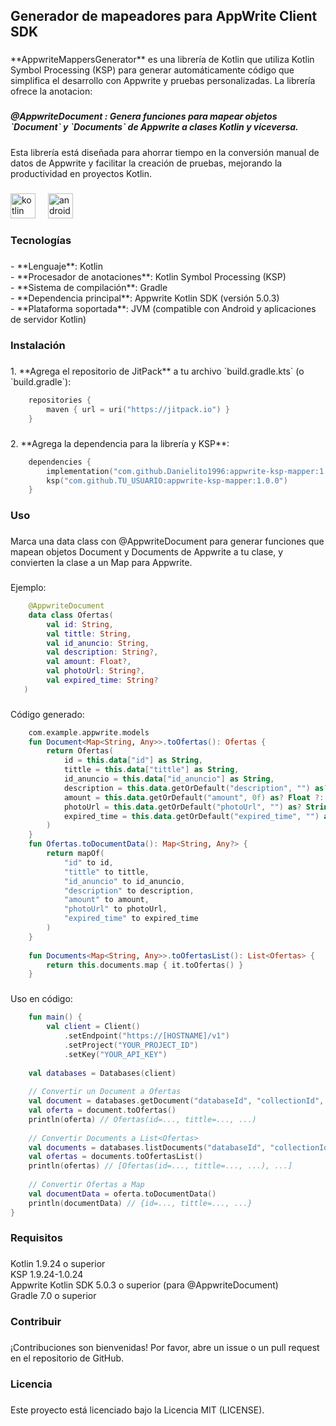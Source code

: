 <h2 align="left">Generador de mapeadores para AppWrite Client SDK</h2>

###

<p align="left">**AppwriteMappersGenerator** es una librería de Kotlin que utiliza Kotlin Symbol Processing (KSP) para generar automáticamente código que simplifica el desarrollo con Appwrite y pruebas personalizadas. La librería ofrece la anotacion:</p>

###

<h5 align="left">@AppwriteDocument : Genera funciones para mapear objetos `Document` y `Documents` de Appwrite a clases Kotlin y viceversa.</h5>

###

<p align="left">Esta librería está diseñada para ahorrar tiempo en la conversión manual de datos de Appwrite y facilitar la creación de pruebas, mejorando la productividad en proyectos Kotlin.</p>

###

<div align="left">
  <img src="https://cdn.jsdelivr.net/gh/devicons/devicon/icons/kotlin/kotlin-original.svg" height="40" alt="kotlin logo"  />
  <img width="12" />
  <img src="https://cdn.jsdelivr.net/gh/devicons/devicon/icons/android/android-original.svg" height="40" alt="android logo"  />
</div>

###

<h3 align="left">Tecnologías</h3>

###

<p align="left">- **Lenguaje**: Kotlin<br>- **Procesador de anotaciones**: Kotlin Symbol Processing (KSP)<br>- **Sistema de compilación**: Gradle<br>- **Dependencia principal**: Appwrite Kotlin SDK (versión 5.0.3)<br>- **Plataforma soportada**: JVM (compatible con Android y aplicaciones de servidor Kotlin)</p>

###

<h3 align="left">Instalación</h3>

###

<p align="left">1. **Agrega el repositorio de JitPack** a tu archivo `build.gradle.kts` (o `build.gradle`):</p>

```kotlin
    repositories {
        maven { url = uri("https://jitpack.io") }
    }
```

###

<p align="left">2. **Agrega la dependencia para la librería y KSP**:</p>

```kotlin
    dependencies {
        implementation("com.github.Danielito1996:appwrite-ksp-mapper:1.0.0")
        ksp("com.github.TU_USUARIO:appwrite-ksp-mapper:1.0.0")
    }
```

###

<h3 align="left">Uso</h3>

###

<p align="left">Marca una data class con @AppwriteDocument para generar funciones que mapean objetos Document y Documents de Appwrite a tu clase, y convierten la clase a un Map para Appwrite.</p>

###

<p align="left">Ejemplo:</p>

```kotlin
    @AppwriteDocument
    data class Ofertas(
        val id: String,
        val tittle: String,
        val id_anuncio: String,
        val description: String?,
        val amount: Float?,
        val photoUrl: String?,
        val expired_time: String?
   )
```

###

<p align="left">Código generado:</p>

```kotlin
    com.example.appwrite.models
    fun Document<Map<String, Any>>.toOfertas(): Ofertas {
        return Ofertas(
            id = this.data["id"] as String,
            tittle = this.data["tittle"] as String,
            id_anuncio = this.data["id_anuncio"] as String,
            description = this.data.getOrDefault("description", "") as? String ?: "",
            amount = this.data.getOrDefault("amount", 0f) as? Float ?: 0f,
            photoUrl = this.data.getOrDefault("photoUrl", "") as? String ?: "",
            expired_time = this.data.getOrDefault("expired_time", "") as? String ?: ""
        )
    }
    fun Ofertas.toDocumentData(): Map<String, Any?> {
        return mapOf(
            "id" to id,
            "tittle" to tittle,
            "id_anuncio" to id_anuncio,
            "description" to description,
            "amount" to amount,
            "photoUrl" to photoUrl,
            "expired_time" to expired_time
        )
    }
    
    fun Documents<Map<String, Any>>.toOfertasList(): List<Ofertas> {
        return this.documents.map { it.toOfertas() }
    }
```
###

<p align="left">Uso en código:</p>

```kotlin
    fun main() {
        val client = Client()
            .setEndpoint("https://[HOSTNAME]/v1")
            .setProject("YOUR_PROJECT_ID")
            .setKey("YOUR_API_KEY")
    
    val databases = Databases(client)
    
    // Convertir un Document a Ofertas
    val document = databases.getDocument("databaseId", "collectionId", "documentId")
    val oferta = document.toOfertas()
    println(oferta) // Ofertas(id=..., tittle=..., ...)
    
    // Convertir Documents a List<Ofertas>
    val documents = databases.listDocuments("databaseId", "collectionId")
    val ofertas = documents.toOfertasList()
    println(ofertas) // [Ofertas(id=..., tittle=..., ...), ...]
    
    // Convertir Ofertas a Map
    val documentData = oferta.toDocumentData()
    println(documentData) // {id=..., tittle=..., ...}
}

```

###

<h3 align="left">Requisitos</h3>

###

<p align="left">Kotlin 1.9.24 o superior<br>KSP 1.9.24-1.0.24<br>Appwrite Kotlin SDK 5.0.3 o superior (para @AppwriteDocument)<br>Gradle 7.0 o superior</p>

###

<h3 align="left">Contribuir</h3>

###

<p align="left">¡Contribuciones son bienvenidas! Por favor, abre un issue o un pull request en el repositorio de GitHub.</p>

###

<h3 align="left">Licencia</h3>

###

<p align="left">Este proyecto está licenciado bajo la Licencia MIT (LICENSE).</p>

###